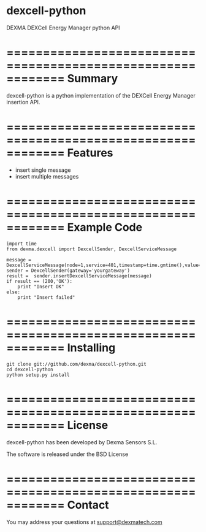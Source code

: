 dexcell-python
==============

DEXMA DEXCell Energy Manager python API

============================================================
Summary
============================================================

dexcell-python is a python implementation of the DEXCell Energy
Manager insertion API.

============================================================
Features
============================================================

* insert single message
* insert multiple messages

============================================================
Example Code
============================================================
	import time
	from dexma.dexcell import DexcellSender, DexcellServiceMessage
	
	message = DexcellServiceMessage(node=1,service=401,timestamp=time.gmtime(),value=1001.23,seq=1)
	sender = DexcellSender(gateway='yourgateway')
	result =  sender.insertDexcellServiceMessage(message)
	if result == (200,'OK'):
		print "Insert OK"
	else:
		print "Insert failed"


============================================================
Installing
============================================================

	git clone git://github.com/dexma/dexcell-python.git
	cd dexcell-python
	python setup.py install

============================================================
License
============================================================

dexcell-python has been developed by Dexma Sensors S.L.

The software is released under the BSD License

============================================================
Contact
============================================================

You may address your questions at support@dexmatech.com 
